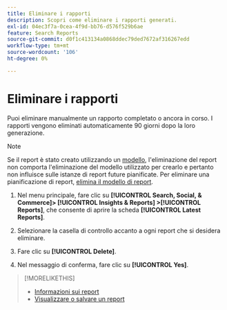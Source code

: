 ```yaml
---
title: Eliminare i rapporti
description: Scopri come eliminare i rapporti generati.
exl-id: 04ec3f7a-0cea-4f9d-bb76-d576f529b6ae
feature: Search Reports
source-git-commit: d0f1c413134a0868ddec79ded7672af316267edd
workflow-type: tm+mt
source-wordcount: '106'
ht-degree: 0%

---
```


# Eliminare i rapporti

Puoi eliminare manualmente un rapporto completato o ancora in corso. I rapporti vengono eliminati automaticamente 90 giorni dopo la loro generazione.

>[!NOTE]
>
>Se il report è stato creato utilizzando un [modello](/help/search-social-commerce/reports/automation/templates/template-about.md), l&#39;eliminazione del report non comporta l&#39;eliminazione del modello utilizzato per crearlo e pertanto non influisce sulle istanze di report future pianificate. Per eliminare una pianificazione di report, [elimina il modello di report](/help/search-social-commerce/reports/automation/templates/template-delete.md).

1. Nel menu principale, fare clic su **[!UICONTROL Search, Social, & Commerce]> [!UICONTROL Insights & Reports] >[!UICONTROL Reports]**, che consente di aprire la scheda **[!UICONTROL Latest Reports]**.

1. Selezionare la casella di controllo accanto a ogni report che si desidera eliminare.

1. Fare clic su **[!UICONTROL Delete]**.

1. Nel messaggio di conferma, fare clic su **[!UICONTROL Yes]**.

>[!MORELIKETHIS]
>
>* [Informazioni sui report](/help/search-social-commerce/reports/report-about.md)
>* [Visualizzare o salvare un report](/help/search-social-commerce/reports/management/report-view-save.md)
